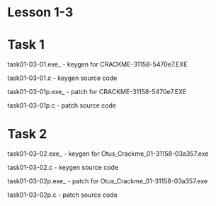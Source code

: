 # Lesson 1-3 

# Task 1 
task01-03-01.exe_ - keygen for CRACKME-31158-5470e7.EXE

task01-03-01.c - keygen source code

task01-03-01p.exe_ - patch for CRACKME-31158-5470e7.EXE

task01-03-01p.c - patch source code


# Task 2 
task01-03-02.exe_ - keygen for Otus_Crackme_01-31158-03a357.exe

task01-03-02.c - keygen source code

task01-03-02p.exe_ - patch for Otus_Crackme_01-31158-03a357.exe

task01-03-02p.c - patch source code
